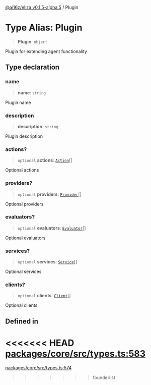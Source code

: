 [@ai16z/eliza v0.1.5-alpha.5](../index.md) / Plugin

# Type Alias: Plugin

> **Plugin**: `object`

Plugin for extending agent functionality

## Type declaration

### name

> **name**: `string`

Plugin name

### description

> **description**: `string`

Plugin description

### actions?

> `optional` **actions**: [`Action`](../interfaces/Action.md)[]

Optional actions

### providers?

> `optional` **providers**: [`Provider`](../interfaces/Provider.md)[]

Optional providers

### evaluators?

> `optional` **evaluators**: [`Evaluator`](../interfaces/Evaluator.md)[]

Optional evaluators

### services?

> `optional` **services**: [`Service`](../classes/Service.md)[]

Optional services

### clients?

> `optional` **clients**: [`Client`](Client.md)[]

Optional clients

## Defined in

<<<<<<< HEAD
[packages/core/src/types.ts:583](https://github.com/ai16z/eliza/blob/main/packages/core/src/types.ts#L583)
=======
[packages/core/src/types.ts:574](https://github.com/konstantine25b/eliza/blob/main/packages/core/src/types.ts#L574)
>>>>>>> founderlist
